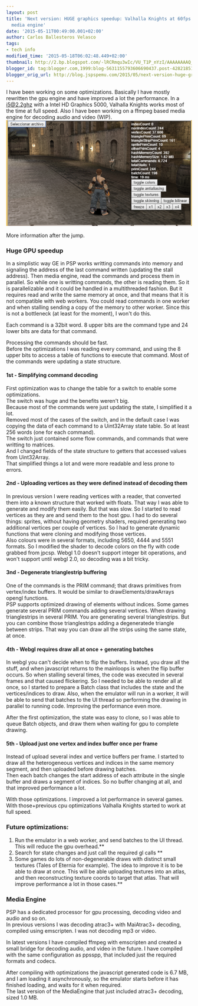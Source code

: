 ```yaml
---
layout: post
title: 'Next version: HUGE graphics speedup: Valhalla Knights at 60fps + ffmpeg based
  media engine'
date: '2015-05-11T00:49:00.001+02:00'
author: Carlos Ballesteros Velasco
tags:
- tech info
modified_time: '2015-05-18T06:02:48.449+02:00'
thumbnail: http://2.bp.blogspot.com/-lRCRmqu3wIc/VU_T1P_nYzI/AAAAAAAAQ_s/AQJL-Mio3Y0/s72-c/vk_fullspeed.png
blogger_id: tag:blogger.com,1999:blog-5631155793606690437.post-4282185199809098907
blogger_orig_url: http://blog.jspspemu.com/2015/05/next-version-huge-graphics-speedup.html
---
```


I have been working on some optimizations. Basically I have mostly rewritten the gpu engine and have improved a lot the performance. In a i5@2.2ghz with a Intel HD Graphics 5000, Valhalla Knights works most of the time at full speed. Also I have been working on a ffmpeg based media engine for decoding audio and video (WIP).  
[![](/img/vk_fullspeed.png)](/img/vk_fullspeed.png)

More information after the jump.

<!--more-->

### Huge GPU speedup

In a simplistic way GE in PSP works writting commands into memory and signaling the address of the last command written (updating the stall address). Then media engine, read the commands and process them in parallel. So while one is writting commands, the other is reading them. So it is parallelizable and it could be handled in a multithreaded fashion. But it requires read and write the same memory at once, and that means that it is not compatible with web workers. You could read commands in one worker and when stalling sending a copy of the memory to other worker. Since this is not a bottleneck (at least for the moment), I won't do this.  

Each command is a 32bit word. 8 upper bits are the command type and 24 lower bits are data for that command.  

Processing the commands should be fast.  
Before the optimizations I was reading every command, and using the 8 upper bits to access a table of functions to execute that command. Most of the commands were updating a state structure.  

#### 1st - Simplifying command decoding
First optimization was to change the table for a switch to enable some optimizations.  
The switch was huge and the benefits weren't big.  
Because most of the commands were just updating the state, I simplified it a lot.  
Removed most of the cases of the switch, and in the default case I was copying the data of each command to a Uint32Array state table. So at least 256 words (one for each command).  
The switch just contained some flow commands, and commands that were writting to matrices.  
And I changed fields of the state structure to getters that accessed values from Uint32Array.  
That simplified things a lot and were more readable and less prone to errors.  

#### 2nd - Uploading vertices as they were defined instead of decoding them
In previous version I were reading vertices with a reader, that converted them into a known structure that worked with floats. That way I was able to generate and modify them easily. But that was slow. So I started to read vertices as they are and send them to the host gpu. I had to do several things: sprites, without having geometry shaders, required generating two additional vertices per couple of vertices. So I had to generate dynamic functions that were cloning and modifying those vertices.  
Also colours were in several formats, including 5650, 4444 and 5551 formats. So I modified the shader to decode colors on the fly with code grabbed from jpcsp. Webgl 1.0 doesn't support integer bit operations, and won't support until webgl 2.0, so decoding was a bit tricky.  

#### 3nd - Degenerate trianglestrip buffering
One of the commands is the PRIM command; that draws primitives from vertex/index buffers. It would be similar to drawElements/drawArrays opengl functions.  
PSP supports optimized drawing of elements without indices. Some games generate several PRIM commands adding several vertices. When drawing trianglestrips in several PRIM. You are generating several trianglestrips. But you can combine those trianglestrips adding a degeneratede triangle between strips. That way you can draw all the strips using the same state, at once.  

#### 4th - Webgl requires draw all at once + generating batches
In webgl you can't decide when to flip the buffers. Instead, you draw all the stuff, and when javascript returns to the mainloops is when the flip buffer occurs. So when stalling several times, the code was executed in several frames and that caused flickering. So I needed to be able to render all at once, so I started to prepare a Batch class that includes the state and the vertices/indices to draw. Also, when the emulator will run in a worker, it will be able to send that batches to the UI thread so performing the drawing in parallel to running code. Improving the performance even more.  

After the first optimization, the state was easy to clone, so I was able to queue Batch objects, and draw them when waiting for gpu to complete drawing.  

#### 5th - Upload just one vertex and index buffer once per frame
Instead of upload several index and vertice buffers per frame. I started to draw all the heterogeneous vertices and indices in the same memory segment, and then uploaded before drawing batches.  
Then each batch changes the start address of each attribute in the single buffer and draws a segment of indices. So no buffer changing at all, and that improved performance a lot.  

With those optimizations. I improved a lot performance in several games. With those+previous cpu optimizations Valhalla Knights started to work at full speed.  

### Future optimizations:

1. Run the emulator in a web worker, and send batches to the UI thread. This will reduce the gpu overhead.**  
2. Search for state changes and just call the required gl calls **  
3. Some games do lots of non-degenerable draws with distinct small textures (Tales of Eternia for example). The idea to improve it is to be able to draw at once. This will be able uploading textures into an atlas, and then reconstructing texture coords to target that atlas. That will improve performance a lot in those cases.**  

### Media Engine

PSP has a dedicated processor for gpu processing, decoding video and audio and so on.  
In previous versions I was decoding atrac3+ with MaiAtrac3+ decoding, compiled using emscripten. I was not decoding mp3 or video.  

In latest versions I have compiled ffmpeg with emscripten and created a small bridge for decoding audio, and video in the future. I have compiled with the same configuration as ppsspp, that included just the required formats and codecs.  

After compiling with optimizations the javascript generated code is 6.7 MB, and I am loading it asynchronously, so the emulator starts before it has finished loading, and waits for it when required.  
The last version of the MediaEngine that just included atrac3+ decoding, sized 1.0 MB.
